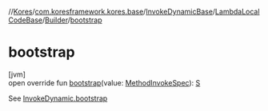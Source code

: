 //[Kores](../../../../../index.md)/[com.koresframework.kores.base](../../../index.md)/[InvokeDynamicBase](../../index.md)/[LambdaLocalCodeBase](../index.md)/[Builder](index.md)/[bootstrap](bootstrap.md)

# bootstrap

[jvm]\
open override fun [bootstrap](bootstrap.md)(value: [MethodInvokeSpec](../../../../com.koresframework.kores.common/-method-invoke-spec/index.md)): [S](index.md)

See [InvokeDynamic.bootstrap](../../../-invoke-dynamic/bootstrap.md)

